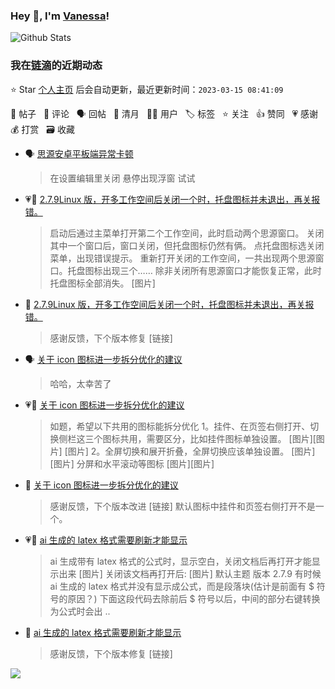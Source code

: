 ### Hey 👋, I'm [Vanessa](http://vanessa.b3log.org/)!

![Github Stats](https://github-readme-stats.vercel.app/api?username=Vanessa219&show_icons=true)

<!--events start -->

### 我在[链滴](https://ld246.com)的近期动态

⭐️ Star [个人主页](https://github.com/Vanessa219/Vanessa219) 后会自动更新，最近更新时间：`2023-03-15 08:41:09`

📝 帖子 &nbsp; 💬 评论 &nbsp; 🗣 回帖 &nbsp; 🌙 清月 &nbsp; 👨‍💻 用户 &nbsp; 🏷️ 标签 &nbsp; ⭐️ 关注 &nbsp; 👍 赞同 &nbsp; 💗 感谢 &nbsp; 💰 打赏 &nbsp; 🗃 收藏

* 🗣 [思源安卓平板端异常卡顿](https://ld246.com/article/1678719407257/comment/1678769380462#comments)

  > 在设置编辑里关闭 悬停出现浮窗 试试
* 💗📝 [2.7.9Linux 版，开多工作空间后关闭一个时，托盘图标并未退出，再关报错。](https://ld246.com/article/1678706017096)

  > 启动后通过主菜单打开第二个工作空间，此时启动两个思源窗口。 关闭其中一个窗口后，窗口关闭，但托盘图标仍然有俩。 点托盘图标选关闭菜单，出现错误提示。 重新打开关闭的工作空间，一共出现两个思源窗口。托盘图标出现三个…… 除非关闭所有思源窗口才能恢复正常，此时托盘图标全部消失。 [图片]
* 💬 [2.7.9Linux 版，开多工作空间后关闭一个时，托盘图标并未退出，再关报错。](https://ld246.com/article/1678706017096/comment/1678709868542#comments)

  > 感谢反馈，下个版本修复 [链接]
* 🗣 [关于 icon 图标进一步拆分优化的建议](https://ld246.com/article/1678417139257/comment/1678694063227#comments)

  > 哈哈，太幸苦了
* 💗📝 [关于 icon 图标进一步拆分优化的建议](https://ld246.com/article/1678417139257)

  > 如题，希望以下共用的图标能拆分优化 1。挂件、在页签右侧打开、切换侧栏这三个图标共用，需要区分，比如挂件图标单独设置。 [图片][图片] [图片] 2。全屏切换和展开折叠，全屏切换应该单独设置。 [图片] [图片] 分屏和水平滚动等图标 [图片][图片]
* 💬 [关于 icon 图标进一步拆分优化的建议](https://ld246.com/article/1678417139257/comment/1678693777371#comments)

  > 感谢反馈，下个版本改进 [链接] 默认图标中挂件和页签右侧打开不是一个。
* 💗📝 [ai 生成的 latex 格式需要刷新才能显示](https://ld246.com/article/1678420722048)

  > ai 生成带有 latex 格式的公式时，显示空白，关闭文档后再打开才能显示出来 [图片] 关闭该文档再打开后: [图片] 默认主题 版本 2.7.9 有时候 ai 生成的 latex 格式并没有显示成公式，而是段落块(估计是前面有 $ 符号的原因？) 下面这段代码去除前后 $ 符号以后，中间的部分右键转换为公式时会出 ..
* 💬 [ai 生成的 latex 格式需要刷新才能显示](https://ld246.com/article/1678420722048/comment/1678676463871#comments)

  > 感谢反馈，下个版本修复 [链接]


<!--events end -->

<a title="Hits" target="_blank" href="https://github.com/Vanessa219/Vanessa219"><img src="https://hits.b3log.org/Vanessa219/Vanessa219.svg"></a>
